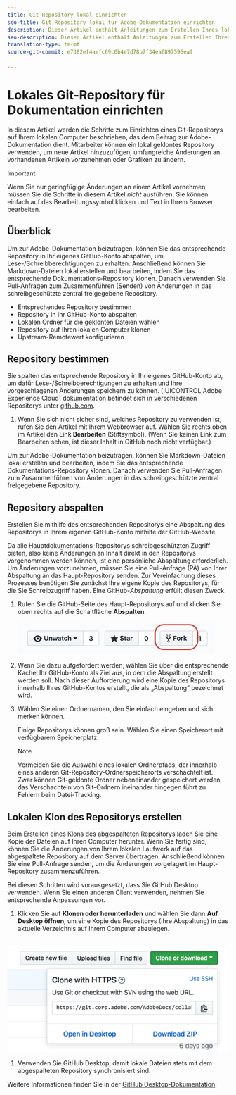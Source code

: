 ```yaml
---
title: Git-Repository lokal einrichten
seo-title: Git-Repository lokal für Adobe-Dokumentation einrichten
description: Dieser Artikel enthält Anleitungen zum Erstellen Ihres lokalen Git-Repositorys und zum Beitrag zur Adobe-Dokumentation, einschließlich des Abspaltungs- und Klonvorgangs.
seo-description: Dieser Artikel enthält Anleitungen zum Erstellen Ihres lokalen Git-Repositorys und zum Beitrag zur Adobe-Dokumentation, einschließlich des Abspaltungs- und Klonvorgangs.
translation-type: tm+mt
source-git-commit: e7382ef4aefc69c6b4e7d78b7f34eaf897596eaf

---
```



# Lokales Git-Repository für Dokumentation einrichten

In diesem Artikel werden die Schritte zum Einrichten eines Git-Repositorys auf Ihrem lokalen Computer beschrieben, das dem Beitrag zur Adobe-Dokumentation dient. Mitarbeiter können ein lokal geklontes Repository verwenden, um neue Artikel hinzuzufügen, umfangreiche Änderungen an vorhandenen Artikeln vorzunehmen oder Grafiken zu ändern.

> [!IMPORTANT]
> Wenn Sie nur geringfügige Änderungen an einem Artikel vornehmen, müssen Sie die Schritte in diesem Artikel *nicht* ausführen. Sie können einfach auf das Bearbeitungssymbol klicken und Text in Ihrem Browser bearbeiten.

## Überblick

Um zur Adobe-Dokumentation beizutragen, können Sie das entsprechende Repository in Ihr eigenes GitHub-Konto abspalten, um Lese-/Schreibberechtigungen zu erhalten. Anschließend können Sie Markdown-Dateien lokal erstellen und bearbeiten, indem Sie das entsprechende Dokumentations-Repository klonen. Danach verwenden Sie Pull-Anfragen zum Zusammenführen (Senden) von Änderungen in das schreibgeschützte zentral freigegebene Repository.

* Entsprechendes Repository bestimmen
* Repository in Ihr GitHub-Konto abspalten
* Lokalen Ordner für die geklonten Dateien wählen
* Repository auf Ihren lokalen Computer klonen
* Upstream-Remotewert konfigurieren

## Repository bestimmen

Sie spalten das entsprechende Repository in Ihr eigenes GitHub-Konto ab, um dafür Lese-/Schreibberechtigungen zu erhalten und Ihre vorgeschlagenen Änderungen speichern zu können. [!UICONTROL Adobe Experience Cloud] dokumentation befindet sich in verschiedenen Repositorys unter [github.com](https://www.github.com/adobedocs).

1. Wenn Sie sich nicht sicher sind, welches Repository zu verwenden ist, rufen Sie den Artikel mit Ihrem Webbrowser auf. Wählen Sie rechts oben im Artikel den Link **Bearbeiten** (Stiftsymbol). (Wenn Sie keinen Link zum Bearbeiten sehen, ist dieser Inhalt in GitHub noch nicht verfügbar.)

Um zur Adobe-Dokumentation beizutragen, können Sie Markdown-Dateien lokal erstellen und bearbeiten, indem Sie das entsprechende Dokumentations-Repository klonen. Danach verwenden Sie Pull-Anfragen zum Zusammenführen von Änderungen in das schreibgeschützte zentral freigegebene Repository.

<!---
![GitHub Triangle](/assets/git-and-github-initial-setup.png)

If you're new to GitHub, watch the following video for a conceptual overview of the forking and cloning process:

>[!VIDEO https://channel9.msdn.com/Blogs/CoolMoose/Git-Repository-Setup/player]
-->

## Repository abspalten

Erstellen Sie mithilfe des entsprechenden Repositorys eine Abspaltung des Repositorys in Ihrem eigenen GitHub-Konto mithilfe der GitHub-Website.

Da alle Hauptdokumentations-Repositorys schreibgeschützten Zugriff bieten, also keine Änderungen an Inhalt direkt in den Repositorys vorgenommen werden können, ist eine persönliche Abspaltung erforderlich. Um Änderungen vorzunehmen, müssen Sie eine Pull-Anfrage (PA) von Ihrer Abspaltung an das Haupt-Repository senden. Zur Vereinfachung dieses Prozesses benötigen Sie zunächst Ihre eigene Kopie des Repositorys, für die Sie Schreibzugriff haben. Eine GitHub-*Abspaltung* erfüllt diesen Zweck.

1. Rufen Sie die GitHub-Seite des Haupt-Repositorys auf und klicken Sie oben rechts auf die Schaltfläche **Abspalten**.

   ![GitHub-Abspaltung](assets/fork-simple.png)

1. Wenn Sie dazu aufgefordert werden, wählen Sie über die entsprechende Kachel Ihr GitHub-Konto als Ziel aus, in dem die Abspaltung erstellt werden soll. Nach dieser Aufforderung wird eine Kopie des Repositorys innerhalb Ihres GitHub-Kontos erstellt, die als „Abspaltung“ bezeichnet wird.

1. Wählen Sie einen Ordnernamen, den Sie einfach eingeben und sich merken können.

   Einige Repositorys können groß sein. Wählen Sie einen Speicherort mit verfügbarem Speicherplatz.

   > [!NOTE]
   > Vermeiden Sie die Auswahl eines lokalen Ordnerpfads, der innerhalb eines anderen Git-Repository-Ordnerspeicherorts verschachtelt ist. Zwar können Git-geklonte Ordner nebeneinander gespeichert werden, das Verschachteln von Git-Ordnern ineinander hingegen führt zu Fehlern beim Datei-Tracking.

## Lokalen Klon des Repositorys erstellen

Beim Erstellen eines Klons des abgespalteten Repositorys laden Sie eine Kopie der Dateien auf Ihren Computer herunter. Wenn Sie fertig sind, können Sie die Änderungen von Ihrem lokalen Laufwerk auf das abgespaltete Repository auf dem Server übertragen. Anschließend können Sie eine Pull-Anfrage senden, um die Änderungen vorgelagert im Haupt-Repository zusammenzuführen.

Bei diesen Schritten wird vorausgesetzt, dass Sie GitHub Desktop verwenden. Wenn Sie einen anderen Client verwenden, nehmen Sie entsprechende Anpassungen vor.

1. Klicken Sie auf **Klonen oder herunterladen** und wählen Sie dann **Auf Desktop öffnen**, um eine Kopie des Repositorys (Ihre Abspaltung) in das aktuelle Verzeichnis auf Ihrem Computer abzulegen.

  ![Clone-Repo.](assets/clone-pulldown.png)

1. Verwenden Sie GitHub Desktop, damit lokale Dateien stets mit dem abgespalteten Repository synchronisiert sind.

Weitere Informationen finden Sie in der [GitHub Desktop-Dokumentation](https://help.github.com/desktop/).
